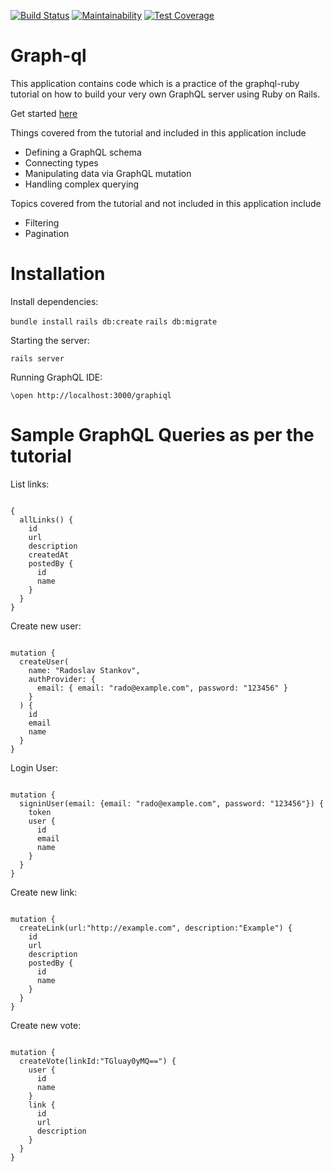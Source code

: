[![Build Status](https://travis-ci.org/susanwere/Graph-ql.svg?branch=develop)](https://travis-ci.org/susanwere/Graph-ql)  [![Maintainability](https://api.codeclimate.com/v1/badges/8708143e263b045f53dc/maintainability)](https://codeclimate.com/github/susanwere/Graph-ql/maintainability)  [![Test Coverage](https://api.codeclimate.com/v1/badges/8708143e263b045f53dc/test_coverage)](https://codeclimate.com/github/susanwere/Graph-ql/test_coverage)

# Graph-ql

This application contains code which is a practice of the graphql-ruby tutorial on how to build your very own GraphQL server using Ruby on Rails.

Get started [here](https://www.howtographql.com/graphql-ruby/0-introduction/)

Things covered from the tutorial and included in this application include

* Defining a GraphQL schema
* Connecting types
* Manipulating data via GraphQL mutation
* Handling complex querying

Topics covered from the tutorial and not included in this application include

* Filtering
* Pagination

# Installation

Install dependencies:

`bundle install`
`rails db:create`
`rails db:migrate`
  
Starting the server:

`rails server`

Running GraphQL IDE:

` \open http://localhost:3000/graphiql `

# Sample GraphQL Queries as per the tutorial

List links:

```

{
  allLinks() {
    id
    url
    description
    createdAt
    postedBy {
      id
      name
    }
  }
}

```

Create new user:

```

mutation {
  createUser(
    name: "Radoslav Stankov",
    authProvider: {
      email: { email: "rado@example.com", password: "123456" }
    }
  ) {
    id
    email
    name
  }
}

```

Login User:

```

mutation {
  signinUser(email: {email: "rado@example.com", password: "123456"}) {
    token
    user {
      id
      email
      name
    }
  }
}

```

Create new link:

```

mutation {
  createLink(url:"http://example.com", description:"Example") {
    id
    url
    description
    postedBy {
      id
      name
    }
  }
}

```

Create new vote:

```

mutation {
  createVote(linkId:"TGluay0yMQ==") {
    user {
      id
      name
    }
    link {
      id
      url
      description
    }
  }
}

```

